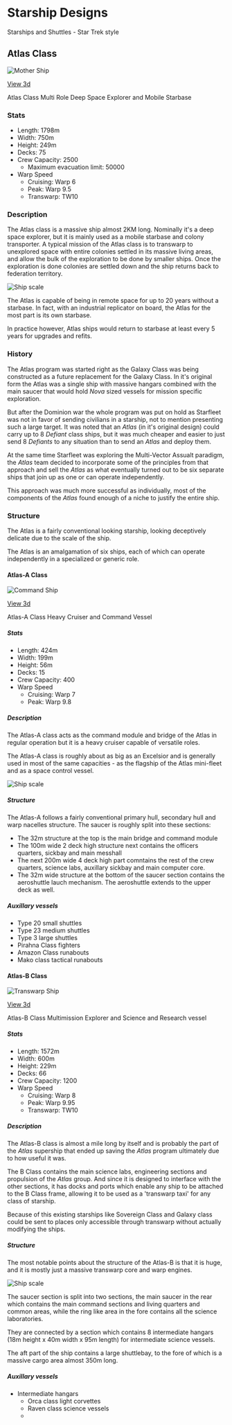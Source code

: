 # Starship Designs

Starships and Shuttles - Star Trek style

## Atlas Class

![Mother Ship](images/mother/main.png)

[View 3d](https://github.com/prasannax1/starships/blob/master/stl/mother/main.stl)

Atlas Class Multi Role Deep Space Explorer and Mobile Starbase

### Stats

 - Length: 1798m
 - Width: 750m
 - Height: 249m
 - Decks: 75
 - Crew Capacity: 2500
   - Maximum evacuation limit: 50000
 - Warp Speed
   - Cruising: Warp 6
   - Peak: Warp 9.5
   - Transwarp: TW10

### Description

The Atlas class is a massive ship almost 2KM long. Nominally it's a deep space explorer,
but it is mainly used as a mobile starbase and colony transporter. A typical mission of
the Atlas class is to transwarp to unexplored space with entire colonies settled in its
massive living areas, and allow the bulk of the exploration to be done by smaller ships.
Once the exploration is done colonies are settled down and the ship returns back to 
federation territory.

![Ship scale](images/scale/scale-standard.png)

The Atlas is capable of being in remote space for up to 20 years without a starbase. In 
fact, with an industrial replicator on board, the Atlas for the most part is its own 
starbase.

In practice however, Atlas ships would return to starbase at least every 5 years for 
upgrades and refits.

### History

The Atlas program was started right as the Galaxy Class was being constructed as a future
replacement for the Galaxy Class. In it's original form the Atlas was a single ship with
massive hangars combined with the main saucer that would hold *Nova* sized vessels for 
mission specific exploration.

But after the Dominion war the whole program was put on hold as Starfleet was not in favor
of sending civilians in a starship, not to mention presenting such a large target. It was 
noted that an *Atlas* (in it's original design) could carry up to 8 *Defiant* class ships,
but it was much cheaper and easier to just send 8 *Defiants* to any situation than to send
an *Atlas* and deploy them.

At the same time Starfleet was exploring the Multi-Vector Assualt paradigm, the *Atlas* team
decided to incorporate some of the principles from that approach and sell the *Atlas* as what
eventually turned out to be six separate ships that join up as one or can operate independently.

This approach was much more successful as individually, most of the components of the *Atlas* 
found enough of a niche to justify the entire ship.

### Structure

The Atlas is a fairly conventional looking starship, looking deceptively delicate due
to the scale of the ship.

The Atlas is an amalgamation of six ships, each of which can operate independently in
a specialized or generic role.

#### Atlas-A Class

![Command Ship](images/mother/command.png)

[View 3d](https://github.com/prasannax1/starships/blob/master/stl/mother/command.stl)

Atlas-A Class Heavy Cruiser and Command Vessel

##### Stats

  - Length: 424m
  - Width: 199m
  - Height: 56m
  - Decks: 15
  - Crew Capacity: 400
  - Warp Speed
    - Cruising: Warp 7
    - Peak: Warp 9.8

##### Description

The Atlas-A class acts as the command module and bridge of the Atlas in regular operation
but it is a heavy cruiser capable of versatile roles.

The Atlas-A class is roughly about as big as an Excelsior and is generally used in most of
the same capacities - as the flagship of the Atlas mini-fleet and as a space control vessel.

![Ship scale](images/scale/scale-command.png)

##### Structure

The Atlas-A follows a fairly conventional primary hull, secondary hull and warp nacelles 
structure. The saucer is roughly split into these sections:

 - The 32m structure at the top is the main bridge and command module
 - The 100m wide 2 deck high structure next contains the officers quarters, sickbay and
main messhall
 - The next 200m wide 4 deck high part comntains the rest of the crew quarters, science
labs, auxillary sickbay and main computer core.
 - The 32m wide structure at the bottom of the saucer section contains the aeroshuttle 
lauch mechanism. The aeroshuttle extends to the upper deck as well.

##### Auxillary vessels

 - Type 20 small shuttles
 - Type 23 medium shuttles
 - Type 3 large shuttles
 - Pirahna Class fighters
 - Amazon Class runabouts
 - Mako class tactical runabouts

#### Atlas-B Class

![Transwarp Ship](images/mother/transwarp.png)

[View 3d](https://github.com/prasannax1/starships/blob/master/stl/mother/transwarp.stl)

Atlas-B Class Multimission Explorer and Science and Research vessel

##### Stats

  - Length: 1572m
  - Width: 600m
  - Height: 229m
  - Decks: 66
  - Crew Capacity: 1200
  - Warp Speed
    - Cruising: Warp 8
    - Peak: Warp 9.95
    - Transwarp: TW10

##### Description

The Atlas-B class is almost a mile long by itself and is probably the part of the *Atlas* supership
that ended up saving the *Atlas* program ultimately due to how useful it was.

The B Class contains the main science labs, engineering sections and propulsion of the *Atlas* group.
And since it is designed to interface with the other sections, it has docks and ports which enable any
ship to be attached to the B Class frame, allowing it to be used as a 'transwarp taxi' for any class of
starship.

Because of this existing starships like Sovereign Class and Galaxy class could be sent to places only 
accessible through transwarp without actually modifying the ships.

##### Structure

The most notable points about the structure of the Atlas-B is that it is huge, and it is mostly just
a massive transwarp core and warp engines.

![Ship scale](images/scale/scale-transwarp.png)

The saucer section is split into two sections, the main saucer in the rear which contains the main 
command sections and living quarters and common areas, while the ring like area in the fore contains
all the science laboratories.

They are connected by a section which contains 8 intermediate hangars (18m height x 40m width x 95m length)
for intermediate science vessels.

The aft part of the ship contains a large shuttlebay, to the fore of which is a massive cargo area almost
350m long.

##### Auxillary vessels

- Intermediate hangars
  - Orca class light corvettes
  - Raven class science vessels
  - 
